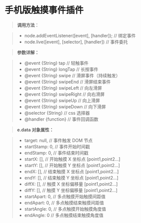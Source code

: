 手机版触摸事件插件
===========

>**调用方法**：

> - node.addEventListener([event], [handler]);            //  绑定事件
> - node.live([event], [selector], [handler])             //  事件委托

>**参数详解：**

> - @event {String} tap                // 轻触事件
> - @event {String} longTap            // 长按事件
> - @event {String} swipe              // 滑屏事件（持续触发）
> - @event {String} swipeEnd           // 滑屏结束事件
> - @event {String} swipeLeft          // 向左滑屏
> - @event {String} swipeRight         // 向右滑屏
> - @event {String} swipeUp            // 向上滑屏
> - @event {String} swipeDown          // 向下滑屏
> - @selector {String}                 // css 选择器
> - @handler {function}                // 事件回调函数

>**e.data 对象属性：**

> - target: null,                     // 事件触发 DOM 节点
> - startStamp: 0,                    // 事件开始时间戳
> - endStamp: 0,                      // 事件结束时间戳
> - startX: [],                       // 开始触摸 X 坐标点 [point1,point2...]
> - startY: [],                       // 开始触摸 Y 坐标点 [point1,point2...]
> - endX: [],                         // 结束触摸 X 坐标点 [point1,point2...]
> - endY: [],                         // 结束触摸 Y 坐标点 [point1,point2...]
> - diffX: [],                        // 触摸 X 坐标偏移量 [point1,point2...]
> - diffY: [],                        // 触摸 Y 坐标偏移量 [point1,point2...]
> - startApart: 0,                    // 多点触摸开始触摸间距值
> - endApart: 0,                      // 多点触摸结束触摸间距值
> - startAngle: 0,                    // 多点触摸开始触摸角度值
> - endAngle: 0                       // 多点触摸结束触摸角度值
